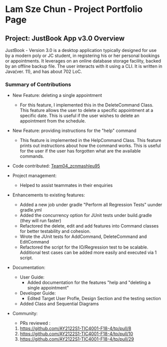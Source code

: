 # Lam Sze Chun - Project Portfolio Page

## Project: JustBook App v3.0 Overview
JustBook - Version 3.0 is a desktop application typically designed for use by a modern poly or JC student, in 
registering his or her personal bookings or appointments. It leverages on an online database storage facility, backed by
an offline backup file. The user interacts with it using a CLI. It is written in Java(ver. 11), and has about 702 LoC.

### Summary of Contributions
- New Feature: deleting a single appointment
  - For this feature, I implemented this in the DeleteCommand Class. This feature allows the user to delete a specific appointment
  at a specific date. This is useful if the user wishes to delete an appointment from the schedule.

- New Feature: providing instructions for the "help" command
    - This feature is implemented in the HelpCommand Class. This feature prints out instructions about how the command works. This is useful for the user
    if the user has forgotten what are the available commands.

- Code contributed: [Team04_zcnmashleu95](https://tinyurl.com/e2ksmuvb)

- Project management:
    - Helped to assist teammates in their enquiries

- Enhancements to existing features:
    - Added a new job under gradle "Perform all Regression Tests" uunder gradle.yml
    - Added the concurrency option for JUnit tests under build.gradle (they will run faster)
    - Refactored the delete, edit and add features into Command classes for better testability and cohesion.
    - Wrote the JUnit tests for AddCommand, DeleteCommand and EditCommand
    - Refactored the script for the IO/Regression test to be scalable. Additional test cases can be added more easily and executed via 1 script. 
    

- Documentation:
    - User Guide:
      - Added documentation for the features "help and "deleting a single appointment"
    - Developer Guide:
      - Edited Target User Profle, Design Section and the testing section
    - Added Class and Sequential Diagrams
- Community:
  - PRs reviewed : 
  1) https://github.com/AY2122S1-TIC4001-F18-4/tp/pull/8 
  2) https://github.com/AY2122S1-TIC4001-F18-4/tp/pull/10
  3) https://github.com/AY2122S1-TIC4001-F18-4/tp/pull/29

